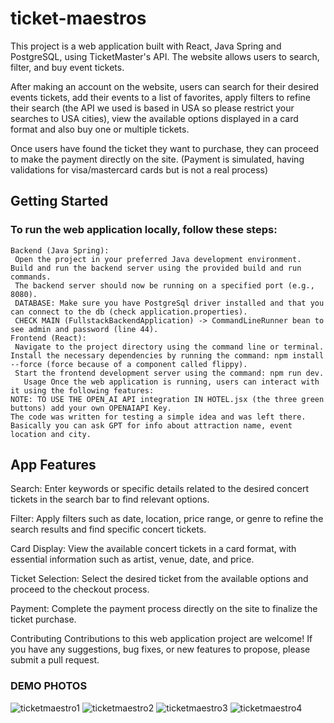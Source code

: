 # ticket-maestros

This project is a web application built with React, Java Spring and PostgreSQL, using TicketMaster's API. The website allows users to search, filter, and buy event tickets.

 After making an account on the website, users can search for their desired events tickets, add their events to a list of favorites, apply filters to refine their search (the API we used is based in USA so please restrict your searches to USA cities), view the available options displayed in a card format and also buy one or multiple tickets.
 
 Once users have found the ticket they want to purchase, they can proceed to make the payment directly on the site. (Payment is simulated, having validations for visa/mastercard cards but is not a real process)

## Getting Started
### To run the web application locally, follow these steps:


    Backend (Java Spring): 
     Open the project in your preferred Java development environment.
    Build and run the backend server using the provided build and run commands.
     The backend server should now be running on a specified port (e.g., 8080).
     DATABASE: Make sure you have PostgreSql driver installed and that you can connect to the db (check application.properties).
     CHECK MAIN (FullstackBackendApplication) -> CommandLineRunner bean to see admin and password (line 44).
    Frontend (React):
     Navigate to the project directory using the command line or terminal. 
    Install the necessary dependencies by running the command: npm install --force (force because of a component called flippy).
     Start the frontend development server using the command: npm run dev.     
       Usage Once the web application is running, users can interact with it using the following features:
    NOTE: TO USE THE OPEN_AI API integration IN HOTEL.jsx (the three green buttons) add your own OPENAIAPI Key. 
    The code was written for testing a simple idea and was left there. Basically you can ask GPT for info about attraction name, event location and city.

## App Features   

Search: Enter keywords or specific details related to the desired concert tickets in the search bar to find relevant options. 

Filter: Apply filters such as date, location, price range, or genre to refine the search results and find specific concert tickets. 

Card Display: View the available concert tickets in a card format, with essential information such as artist, venue, date, and price. 

Ticket Selection: Select the desired ticket from the available options and proceed to the checkout process.

Payment: Complete the payment process directly on the site to finalize the ticket purchase.

Contributing Contributions to this web application project are welcome! If you have any suggestions, bug fixes, or new features to propose, please submit a pull request.

### DEMO PHOTOS

![ticketmaestro1](https://github.com/RaoulGrn/ticket-maestros/assets/108396853/2dddf08a-943c-49f5-adcf-2fdff43d43c9)
![ticketmaestro2](https://github.com/RaoulGrn/ticket-maestros/assets/108396853/cb575ee4-24bc-409d-8f3f-40b885448f13)
![ticketmaestro3](https://github.com/RaoulGrn/ticket-maestros/assets/108396853/774a2d9f-3a37-42fd-be3a-b37ac56a1910)
![ticketmaestro4](https://github.com/RaoulGrn/ticket-maestros/assets/108396853/38a0c5f5-0c7a-48fa-a659-34b1528066ed)



